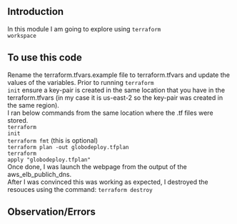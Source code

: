 ## Introduction
In this module I am going to explore using <code>terraform workspace</code>



## To use this code
Rename the terraform.tfvars.example file to terraform.tfvars and update the values of the variables. Prior to running <code>terraform init</code> ensure a key-pair is created in the same location that you have in the terraform.tfvars (in my case it is us-east-2 so the key-pair was created in the same region).</br> I ran below commands from the same location where the .tf files were stored.</br>
<code>terraform init</code></br>
<code>terraform fmt</code> (this is optional)</br>
<code>terraform plan -out globodeploy.tfplan</code></br>
<code>terraform apply "globodeploy.tfplan"</code></br>
Once done, I was launch the webpage from the output of the aws_elb_publich_dns.
</br> After I was convinced this was working as expected, I destroyed the resouces using the command: <code>terraform destroy</code>

## Observation/Errors
